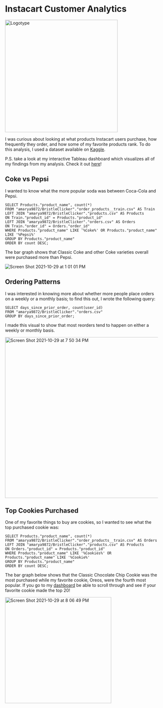 # Instacart Customer Analytics 
<img width="371" alt="Logotype" src="https://user-images.githubusercontent.com/84459190/139473109-ad72aadc-ac82-4ec2-8363-09c616ea17ea.png"> 

I was curious about looking at what products Instacart users purchase, how frequently they order, and how some of my favorite products rank. To do this analysis, I used a dataset available on [Kaggle](https://www.kaggle.com/c/instacart-market-basket-analysis/data). 

P.S. take a look at my interactive Tableau dashboard which visualizes all of my findings from my analysis. Check it out [here](https://public.tableau.com/app/profile/anisha.marya/viz/InstacartAnalysis_16350198341140/InstacartDashboard)!


## Coke vs Pepsi

I wanted to know what the more popular soda was between Coca-Cola and Pepsi. 

```
SELECT Products."product_name", count(*)
FROM "amarya9872/BristleClicker"."order_products__train.csv" AS Train
LEFT JOIN "amarya9872/BristleClicker"."products.csv" AS Products
ON Train."product_id" = Products."product_id"
LEFT JOIN "amarya9872/BristleClicker"."orders.csv" AS Orders
ON Train."order_id" = Orders."order_id"
WHERE Products."product_name" LIKE '%Coke%' OR Products."product_name" LIKE '%Pepsi%'
GROUP BY Products."product_name"
ORDER BY count DESC;
```
The bar graph shows that Classic Coke and other Coke varieties overall were purchased more than Pepsi.

![Screen Shot 2021-10-29 at 1 01 01 PM](https://user-images.githubusercontent.com/84459190/139511856-508f8795-f1d9-4e35-a3c8-e8d4e49fa0d5.png)

## Ordering Patterns

I was interested in knowing more about whether more people place orders on a weekly or a monthly basis; to find this out, I wrote the following query: 

```
SELECT days_since_prior_order, count(user_id)
FROM "amarya9872/BristleClicker"."orders.csv"
GROUP BY days_since_prior_order;
```

I made this visual to show that most reorders tend to happen on either a weekly or monthly basis.

<img width="531" alt="Screen Shot 2021-10-29 at 7 50 34 PM" src="https://user-images.githubusercontent.com/84459190/139512274-f158e8dc-2981-43e6-ab4c-02628194cd40.png">

## Top Cookies Purchased 

One of my favorite things to buy are cookies, so I wanted to see what the top purchased cookie was:

```
SELECT Products."product_name", count(*) 
FROM "amarya9872/BristleClicker"."order_products__train.csv" AS Orders
LEFT JOIN "amarya9872/BristleClicker"."products.csv" AS Products
ON Orders."product_id" = Products."product_id"
WHERE Products."product_name" LIKE '%Cookies%' OR Products."product_name" LIKE '%Cookie%'
GROUP BY Products."product_name"
ORDER BY count DESC;
```

The bar graph below shows that the Classic Chocolate Chip Cookie was the most purchased while my favorite cookie, Oreos, were the fourth most popular. If you go to my [dashboard](https://public.tableau.com/app/profile/anisha.marya/viz/InstacartAnalysis_16350198341140/InstacartDashboard) be able to scroll through and see if your favorite cookie made the top 20!

<img width="350" alt="Screen Shot 2021-10-29 at 8 06 49 PM" src="https://user-images.githubusercontent.com/84459190/139512904-08201fcd-059b-46a6-bff5-635202c6be83.png">


